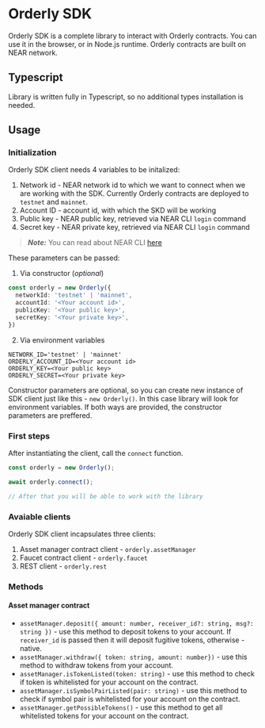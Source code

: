 # Orderly SDK
Orderly SDK is a complete library to interact with Orderly contracts. You can use it in the browser, or in Node.js runtime. Orderly contracts are built on NEAR network.

## Typescript
Library is written fully in Typescript, so no additional types installation is needed.

## Usage

### Initialization
Orderly SDK client needs 4 variables to be initalized:
1. Network id - NEAR network id to which we want to connect when we are working with the SDK. Currently Orderly contracts are deployed to `testnet` and `mainnet`.
2. Account ID - account id, with which the SKD will be working
3. Public key - NEAR public key, retrieved via NEAR CLI `login` command
4. Secret key - NEAR private key, retrieved via NEAR CLI `login` command

> **_Note:_**
> You can read about NEAR CLI [here](https://docs.near.org/tools/near-cli)

These parameters can be passed:
1. Via constructor (_optional_)
```ts
const orderly = new Orderly({
  networkId: 'testnet' | 'mainnet',
  accountId: '<Your account id>',
  publicKey: '<Your public key>',
  secretKey: '<Your private key>',
})
```
2. Via environment variables
```env
NETWORK_ID='testnet' | 'mainnet'
ORDERLY_ACCOUNT_ID=<Your account id>
ORDERLY_KEY=<Your public key>
ORDERLY_SECRET=<Your private key>
```
Constructor parameters are optional, so you can create new instance of SDK client just like this - `new Orderly()`. In this case library will look for environment variables. If both ways are provided, the constructor parameters are preffered.
### First steps
After instantiating the client, call the `connect` function.

```ts
const orderly = new Orderly();

await orderly.connect();

// After that you will be able to work with the library
```
### Avaiable clients
Orderly SDK client incapsulates three clients:
1. Asset manager contract client - `orderly.assetManager`
2. Faucet contract client - `orderly.faucet`
3. REST client - `orderly.rest`
### Methods
#### Asset manager contract

* `assetManager.deposit({ amount: number, receiver_id?: string, msg?: string })` - use this method to deposit tokens to your account. If `receiver_id` is passed then it will deposit fugitive tokens, otherwise - native.
* `assetManager.withdraw({ token: string, amount: number})` - use this method to withdraw tokens from your account.
* `assetManager.isTokenListed(token: string)` - use this method to check if token is whitelisted for your account on the contract.
* `assetManager.isSymbolPairListed(pair: string)` - use this method to check if symbol pair is whitelisted for your account on the contract.
* `assetManager.getPossibleTokens()` - use this method to get all whitelisted tokens for your account on the contract.

